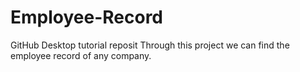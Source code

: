 # Employee-Record
GitHub Desktop tutorial reposit
Through this project we can find the employee record of any company.
